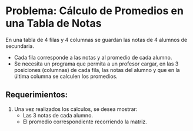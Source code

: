 # Problema: Cálculo de Promedios en una Tabla de Notas

En una tabla de 4 filas y 4 columnas se guardan las notas de 4 alumnos de secundaria. 

- Cada fila corresponde a las notas y al promedio de cada alumno.  
- Se necesita un programa que permita a un profesor cargar, en las 3 posiciones (columnas) de cada fila, las notas del alumno y que en la última columna se calculen los promedios.  

## Requerimientos:
1. Una vez realizados los cálculos, se desea mostrar:
   - Las 3 notas de cada alumno.
   - El promedio correspondiente recorriendo la matriz.
